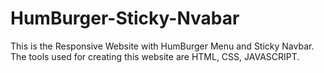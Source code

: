 # HumBurger-Sticky-Nvabar
This is the Responsive Website with HumBurger Menu and Sticky Navbar. The tools used for creating this website are HTML, CSS, JAVASCRIPT.
